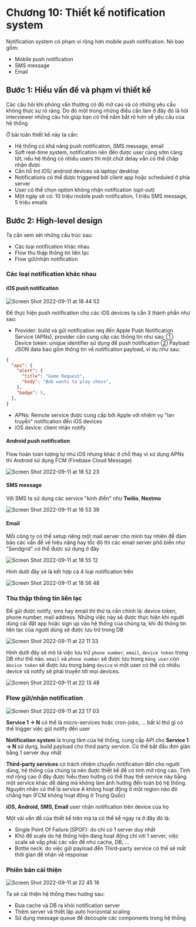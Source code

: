 # Chương 10: Thiết kế notification system

Notification system có phạm vi rộng hơn mobile push notification. Nó bao gồm:

- Mobile push notification
- SMS message
- Email

## Bước 1: Hiểu vấn đề và phạm vi thiết kế

Các câu hỏi khi phỏng vấn thường có độ mở cao và có những yêu cầu không thực sự rõ ràng. Do đó một trong những điều cần làm ở đây đó là hỏi interviewer những câu hỏi giúp bạn có thể nắm bắt rõ hơn về yêu cầu của hệ thống

Ở bài toán thiết kế này ta cần:

- Hệ thống có khả năng push notification, SMS message, email
- Soft real-time system, notification nên đến được user càng sớm càng tốt, nếu hệ thống có nhiều users thì một chút delay vẫn có thể chấp nhận được
- Cần hỗ trợ iOS/ android devices và laptop/ desktop
- Notifications có thể được triggered bởi client app hoặc scheduled ở phía server
- User có thể chọn option không nhận notification (opt-out)
- Một ngày sẽ có: 10 triệu mobile push notification, 1 triệu SMS message, 5 triệu emails

## Bước 2: High-level design

Ta cần xem xét những cấu trúc sau:

- Các loại notification khác nhau
- Flow thu thập thông tin liên lạc
- Flow gửi/nhận notification

### Các loại notification khác nhau

#### iOS push notification

![Screen Shot 2022-09-11 at 18 44 52](https://user-images.githubusercontent.com/15076665/189521208-e092c43d-986f-4493-8e6e-d3fa16c3950a.png)

Để thực hiện push notification cho các iOS devices ta cần 3 thành phần như sau:

- Provider: build và gửi notification req đến Apple Push Notification Service (APNs), provider cần cung cấp các thông tin như sau:
① Device token: unique identifier sử dụng để push notification
② Payload: JSON data bao gồm thông tin về notification payload, ví dụ như sau:

```JSON
{
  "aps": {
    "alert": {
      "title": "Game Request",
      "body": "Bob wants to play chess",
    },
    "badge": 5,
  },
}
```

- APNs: Remote service được cung cấp bởi Apple với nhiệm vụ "lan truyền" notification đến iOS devices
- iOS device: client nhận notify

#### Android push notification

Flow hoàn toàn tương tự như iOS nhưng khác ở chỗ thay vì sử dụng APNs thì Android sử dụng FCM (Firebase Cloud Message)

![Screen Shot 2022-09-11 at 18 52 23](https://user-images.githubusercontent.com/15076665/189521454-041cf5df-4e8f-43a0-9c7c-b45f0ece967e.png)

#### SMS message

Với SMS ta sử dụng các service "kinh điển" như **Twilio**, **Nextmo**

![Screen Shot 2022-09-11 at 18 53 39](https://user-images.githubusercontent.com/15076665/189521517-922223dc-8d62-478a-9cfd-f15f19e35784.png)

#### Email

Mỗi công ty có thể setup riêng một mail server cho mình tuy nhiên để đảm bảo các vấn đề về hiệu năng hay tốc độ thì các email server phổ biến như "Sendgrid" có thể được sử dụng ở đây

![Screen Shot 2022-09-11 at 18 55 12](https://user-images.githubusercontent.com/15076665/189521586-c88d756a-3da6-45d3-9b68-5e1ac4a84d4d.png)

Hình dưới đây sẽ là kết hợp cả 4 loại notification trên

![Screen Shot 2022-09-11 at 18 56 48](https://user-images.githubusercontent.com/15076665/189521624-079b6bd7-cd33-48bd-b5c5-d1f4d4a6d6ab.png)

### Thu thập thông tin liên lạc

Để gửi được notify, sms hay email thì thứ ta cần chính là: device token, phone number, mail address. Những việc này sẽ được thực hiện khi người dùng cài đặt app hoặc sign up vào hệ thống của chúng ta, khi đó thông tin liên tạc của người dùng sẽ được lưu trữ trong DB

![Screen Shot 2022-09-11 at 22 11 33](https://user-images.githubusercontent.com/15076665/189529427-0dbbb27d-dfb6-4e3d-aa5c-89d8b0e01c42.png)

Hình dưới đây sẽ mô tả việc lưu trữ `phone number`, `email`, `device token` trong DB như thế nào. `email` và `phone number` sẽ được lưu trong `bảng user` còn `device token` sẽ được lưu trong bảng `device` vì một user có thể có nhiều device và notify sẽ phải truyền tới mọi devices.

![Screen Shot 2022-09-11 at 22 13 48](https://user-images.githubusercontent.com/15076665/189529601-bfcc540c-4377-498b-8b11-01882cfc471b.png)

### Flow gửi/nhận notification

![Screen Shot 2022-09-11 at 22 17 03](https://user-images.githubusercontent.com/15076665/189529698-f4664271-49dd-40ca-b195-9bb2db46e5a9.png)

**Service 1 → N** có thể là micro-services hoặc cron-jobs, ... bất kì thứ gì có thể trigger việc gửi notify đến user

**Notification system** là trung tâm của hệ thống, cung cấp API cho **Service 1 → N** sử dụng, build payload cho third party service. Có thể bắt đầu đơn giản bằng 1 server duy nhất

**Third-party services** có trách nhiệm chuyển notification đến cho người dùng, hệ thống của chúng ta nên được thiết kế để có tính mở rộng cao. Tính mở rộng cao ở đây được hiểu theo hướng có thể thay thế service này bằng một service khác dễ dàng mà không làm ảnh hưởng đến toàn bộ hệ thống. Nguyên nhân có thể là service A không hoạt động ở một region nào đó chẳng hạn (FCM không hoạt động ở Trung Quốc)

**iOS, Android, SMS, Email** user nhận notification trên device của họ

Một vài vấn đề của thiết kế trên mà ta có thể kể ngay ra ở đây đó là:

- Single Point Of Failure (SPOF): do chỉ có 1 server duy nhất
- Khó để scale do hệ thống hiện đang hoạt động chỉ với 1 server, việc scale sẽ vấp phải các vấn đề như cache, DB, ...
- Bottle neck: do việc gửi payload đến Third-party service có thể sẽ mất thời gian để nhận về response

### Phiên bản cải thiện

![Screen Shot 2022-09-11 at 22 45 16](https://user-images.githubusercontent.com/15076665/189530860-75822eff-4364-4f5d-9088-6da89539799e.png)

Ta sẽ cải thiện hệ thống theo hướng sau:

- Đưa cache và DB ra khỏi notification server
- Thêm server và thiết lập auto horizontal scaling
- Sử dụng message queue để decouple các components trong hệ thống



